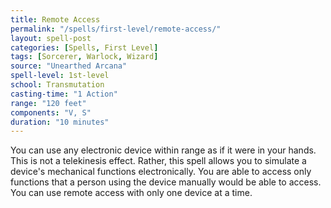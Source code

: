 ```yaml
---
title: Remote Access
permalink: "/spells/first-level/remote-access/"
layout: spell-post
categories: [Spells, First Level]
tags: [Sorcerer, Warlock, Wizard]
source: "Unearthed Arcana"
spell-level: 1st-level
school: Transmutation
casting-time: "1 Action"
range: "120 feet"
components: "V, S"
duration: "10 minutes"
---
```


You can use any electronic device within range as if it were in your hands. This is not a telekinesis effect. Rather, this spell allows you to simulate a device's mechanical functions electronically. You are able to access only functions that a person using the device manually would be able to access. You can use remote access with only one device at a time.